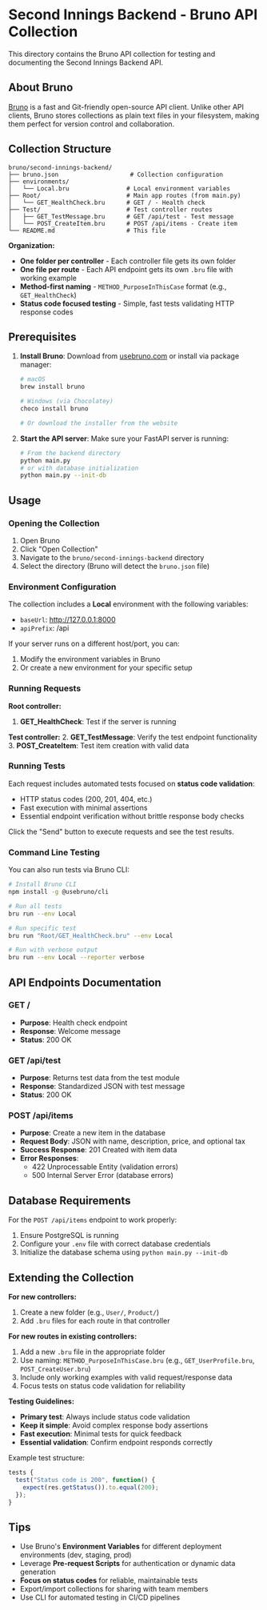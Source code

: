 # Second Innings Backend - Bruno API Collection

This directory contains the Bruno API collection for testing and documenting the Second Innings Backend API.

## About Bruno

[Bruno](https://usebruno.com/) is a fast and Git-friendly open-source API client. Unlike other API clients, Bruno stores collections as plain text files in your filesystem, making them perfect for version control and collaboration.

## Collection Structure

```
bruno/second-innings-backend/
├── bruno.json                    # Collection configuration
├── environments/
│   └── Local.bru                # Local environment variables
├── Root/                        # Main app routes (from main.py)
│   └── GET_HealthCheck.bru      # GET / - Health check
├── Test/                        # Test controller routes
│   ├── GET_TestMessage.bru      # GET /api/test - Test message
│   └── POST_CreateItem.bru      # POST /api/items - Create item
└── README.md                    # This file
```

**Organization:**
- **One folder per controller** - Each controller file gets its own folder
- **One file per route** - Each API endpoint gets its own `.bru` file with working example
- **Method-first naming** - `METHOD_PurposeInThisCase` format (e.g., `GET_HealthCheck`)
- **Status code focused testing** - Simple, fast tests validating HTTP response codes

## Prerequisites

1. **Install Bruno**: Download from [usebruno.com](https://usebruno.com/) or install via package manager:
   ```bash
   # macOS
   brew install bruno

   # Windows (via Chocolatey)
   choco install bruno

   # Or download the installer from the website
   ```

2. **Start the API server**: Make sure your FastAPI server is running:
   ```bash
   # From the backend directory
   python main.py
   # or with database initialization
   python main.py --init-db
   ```

## Usage

### Opening the Collection

1. Open Bruno
2. Click "Open Collection"
3. Navigate to the `bruno/second-innings-backend` directory
4. Select the directory (Bruno will detect the `bruno.json` file)

### Environment Configuration

The collection includes a **Local** environment with the following variables:
- `baseUrl`: http://127.0.0.1:8000
- `apiPrefix`: /api

If your server runs on a different host/port, you can:
1. Modify the environment variables in Bruno
2. Or create a new environment for your specific setup

### Running Requests

**Root controller:**
1. **GET_HealthCheck**: Test if the server is running

**Test controller:**
2. **GET_TestMessage**: Verify the test endpoint functionality
3. **POST_CreateItem**: Test item creation with valid data

### Running Tests

Each request includes automated tests focused on **status code validation**:
- HTTP status codes (200, 201, 404, etc.)
- Fast execution with minimal assertions
- Essential endpoint verification without brittle response body checks

Click the "Send" button to execute requests and see the test results.

### Command Line Testing

You can also run tests via Bruno CLI:

```bash
# Install Bruno CLI
npm install -g @usebruno/cli

# Run all tests
bru run --env Local

# Run specific test
bru run "Root/GET_HealthCheck.bru" --env Local

# Run with verbose output
bru run --env Local --reporter verbose
```

## API Endpoints Documentation

### GET /
- **Purpose**: Health check endpoint
- **Response**: Welcome message
- **Status**: 200 OK

### GET /api/test
- **Purpose**: Returns test data from the test module
- **Response**: Standardized JSON with test message
- **Status**: 200 OK

### POST /api/items
- **Purpose**: Create a new item in the database
- **Request Body**: JSON with name, description, price, and optional tax
- **Success Response**: 201 Created with item data
- **Error Responses**:
  - 422 Unprocessable Entity (validation errors)
  - 500 Internal Server Error (database errors)

## Database Requirements

For the `POST /api/items` endpoint to work properly:
1. Ensure PostgreSQL is running
2. Configure your `.env` file with correct database credentials
3. Initialize the database schema using `python main.py --init-db`

## Extending the Collection

**For new controllers:**
1. Create a new folder (e.g., `User/`, `Product/`)
2. Add `.bru` files for each route in that controller

**For new routes in existing controllers:**
1. Add a new `.bru` file in the appropriate folder
2. Use naming: `METHOD_PurposeInThisCase.bru` (e.g., `GET_UserProfile.bru`, `POST_CreateUser.bru`)
3. Include only working examples with valid request/response data
4. Focus tests on status code validation for reliability

**Testing Guidelines:**
- **Primary test**: Always include status code validation
- **Keep it simple**: Avoid complex response body assertions
- **Fast execution**: Minimal tests for quick feedback
- **Essential validation**: Confirm endpoint responds correctly

Example test structure:
```javascript
tests {
  test("Status code is 200", function() {
    expect(res.getStatus()).to.equal(200);
  });
}
```

## Tips

- Use Bruno's **Environment Variables** for different deployment environments (dev, staging, prod)
- Leverage **Pre-request Scripts** for authentication or dynamic data generation
- **Focus on status codes** for reliable, maintainable tests
- Export/import collections for sharing with team members
- Use CLI for automated testing in CI/CD pipelines
